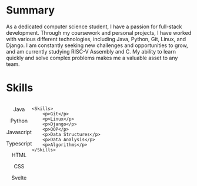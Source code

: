 <script>
    import Skills from './Skills.svelte';
</script>

# Summary

<p class='about'>As a dedicated computer science student, I have a passion for full-stack development. Through my coursework and personal projects, I have worked with various different technologies, including Java, Python, Git, Linux, and Django. I am constantly seeking new challenges and opportunities to grow, and am currently studying RISC-V Assembly and C. My ability to learn quickly and solve complex problems makes me a valuable asset to any team.</p>

# Skills

<div class='pos'>
    <Skills>
        <p>Java</p>
        <p>Python</p>
        <p>Javascript</p>
        <p>Typescript</p>
        <p>HTML</p>
        <p>CSS</p>
        <p>Svelte</p>
    </Skills>

    <Skills>
        <p>Git</p>
        <p>Linux</p>
        <p>Django</p>
        <p>OOP</p>
        <p>Data Structures</p>
        <p>Data Analysis</p>
        <p>Algorithms</p>
    </Skills>

</div>

<style>
    p {
        text-align: center;
    }

    p.about {
        text-align: left;
    }

    div.pos {
        position: relative;
        align-self: center;
        display: flex;
        flex-direction: row;
    }
</style>
